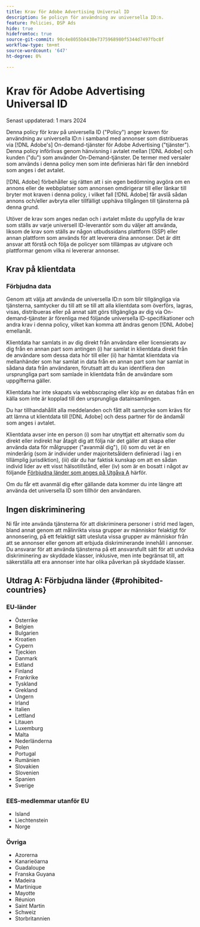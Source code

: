 ```yaml
---
title: Krav för Adobe Advertising Universal ID
description: Se policyn för användning av universella ID:n.
feature: Policies, DSP Ads
hide: true
hidefromtoc: true
source-git-commit: 90c4e8055b8438e7375968980f5344d7497fbc8f
workflow-type: tm+mt
source-wordcount: '647'
ht-degree: 0%

---
```


# Krav för Adobe Advertising Universal ID

<!-- In TOC, but hidden from TOC and both external and internal search -->

Senast uppdaterad: 1 mars 2024

Denna policy för krav på universella ID (&quot;Policy&quot;) anger kraven för användning av universella ID:n i samband med annonser som distribueras via [!DNL Adobe's] On-demand-tjänster för Adobe Advertising (&quot;tjänster&quot;). Denna policy införlivas genom hänvisning i avtalet mellan [!DNL Adobe] och kunden (&quot;du&quot;) som använder On-Demand-tjänster. De termer med versaler som används i denna policy men som inte definieras häri får den innebörd som anges i det avtalet.

[!DNL Adobe] förbehåller sig rätten att i sin egen bedömning avgöra om en annons eller de webbplatser som annonsen omdirigerar till eller länkar till bryter mot kraven i denna policy, i vilket fall [!DNL Adobe] får avslå sådan annons och/eller avbryta eller tillfälligt upphäva tillgången till tjänsterna på denna grund.

Utöver de krav som anges nedan och i avtalet måste du uppfylla de krav som ställs av varje universell ID-leverantör som du väljer att använda, liksom de krav som ställs av någon utbudssidans plattform (SSP) eller annan plattform som används för att leverera dina annonser. Det är ditt ansvar att förstå och följa de policyer som tillämpas av utgivare och plattformar genom vilka ni levererar annonser.

## Krav på klientdata

### Förbjudna data

Genom att välja att använda de universella ID:n som blir tillgängliga via tjänsterna, samtycker du till att se till att alla klientdata som överförs, lagras, visas, distribueras eller på annat sätt görs tillgängliga av dig via On-demand-tjänster är förenliga med följande universella ID-specifikationer och andra krav i denna policy, vilket kan komma att ändras genom [!DNL Adobe] emellanåt.

Klientdata har samlats in av dig direkt från användare eller licensierats av dig från en annan part som antingen (i) har samlat in klientdata direkt från de användare som dessa data hör till eller (ii) har hämtat klientdata via mellanhänder som har samlat in data från en annan part som har samlat in sådana data från användaren, förutsatt att du kan identifiera den ursprungliga part som samlade in klientdata från de användare som uppgifterna gäller.

Klientdata har inte skapats via webbscraping eller köp av en databas från en källa som inte är kopplad till den ursprungliga datainsamlingen.

Du har tillhandahållit alla meddelanden och fått allt samtycke som krävs för att lämna ut klientdata till [!DNL Adobe] och dess partner för de ändamål som anges i avtalet.

Klientdata avser inte en person (i) som har utnyttjat ett alternativ som du direkt eller indirekt har åtagit dig att följa när det gäller att skapa eller använda data för målgrupper (&quot;avanmäl dig&quot;), (ii) som du vet är en minderårig (som är individer under majoritetsåldern definierad i lag i en tillämplig jurisdiktion), (iii) där du har faktisk kunskap om att en sådan individ lider av ett visst hälsotillstånd, eller (iv) som är en bosatt i något av följande [Förbjudna länder som anges på Utgåva A](#prohibited-countries) härför.

Om du får ett avanmäl dig efter gällande data kommer du inte längre att använda det universella ID som tillhör den användaren.

## Ingen diskriminering

Ni får inte använda tjänsterna för att diskriminera personer i strid med lagen, bland annat genom att målinrikta vissa grupper av människor felaktigt för annonsering, på ett felaktigt sätt utesluta vissa grupper av människor från att se annonser eller genom att erbjuda diskriminerande innehåll i annonser. Du ansvarar för att använda tjänsterna på ett ansvarsfullt sätt för att undvika diskriminering av skyddade klasser, inklusive, men inte begränsat till, att säkerställa att era annonser inte har olika påverkan på skyddade klasser.

## Utdrag A: Förbjudna länder {#prohibited-countries}

### EU-länder

* Österrike
* Belgien
* Bulgarien
* Kroatien
* Cypern
* Tjeckien
* Danmark
* Estland
* Finland
* Frankrike
* Tyskland
* Grekland
* Ungern
* Irland
* Italien
* Lettland
* Litauen
* Luxemburg
* Malta
* Nederländerna
* Polen
* Portugal
* Rumänien
* Slovakien
* Slovenien
* Spanien
* Sverige

### EES-medlemmar utanför EU

* Island
* Liechtenstein
* Norge

### Övriga

* Azorerna
* Kanarieöarna
* Guadaloupe
* Franska Guyana
* Madeira
* Martinique
* Mayotte
* Réunion
* Saint Martin
* Schweiz
* Storbritannien
